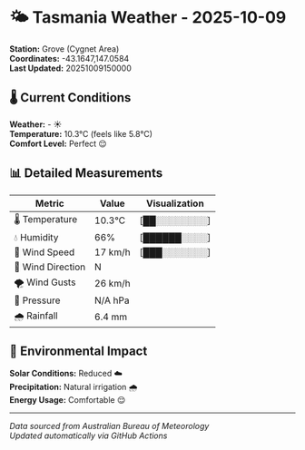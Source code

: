 # 🌤️ Tasmania Weather - 2025-10-09

**Station:** Grove (Cygnet Area)  
**Coordinates:** -43.1647,147.0584  
**Last Updated:** 20251009150000

## 🌡️ Current Conditions

**Weather:** - ☀️  
**Temperature:** 10.3°C (feels like 5.8°C)  
**Comfort Level:** Perfect 😌

## 📊 Detailed Measurements

| Metric | Value | Visualization |
|--------|-------|---------------|
| 🌡️ Temperature | 10.3°C | [██░░░░░░░░] |
| 💧 Humidity | 66% | [██████░░░░] |
| 💨 Wind Speed | 17 km/h | [███░░░░░░░] |
| 🧭 Wind Direction | N | |
| 🌪️ Wind Gusts | 26 km/h | |
| 🔽 Pressure | N/A hPa | |
| 🌧️ Rainfall | 6.4 mm | |

## 🌱 Environmental Impact

**Solar Conditions:** Reduced ☁️  
**Precipitation:** Natural irrigation 🌧️  
**Energy Usage:** Comfortable 😌

---
*Data sourced from Australian Bureau of Meteorology*  
*Updated automatically via GitHub Actions*
